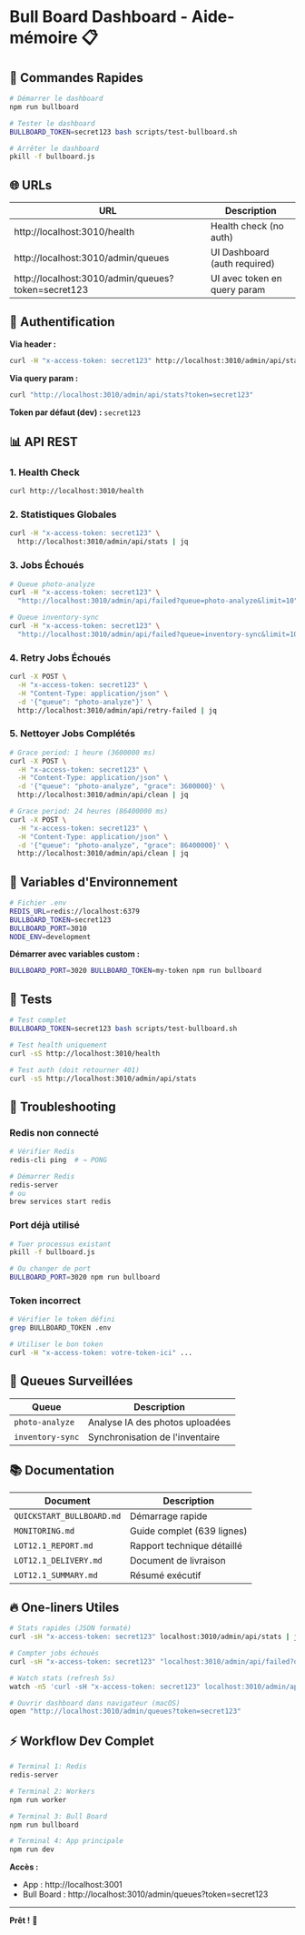 # Bull Board Dashboard - Aide-mémoire 📋

## 🚀 Commandes Rapides

```bash
# Démarrer le dashboard
npm run bullboard

# Tester le dashboard
BULLBOARD_TOKEN=secret123 bash scripts/test-bullboard.sh

# Arrêter le dashboard
pkill -f bullboard.js
```

## 🌐 URLs

| URL | Description |
|-----|-------------|
| http://localhost:3010/health | Health check (no auth) |
| http://localhost:3010/admin/queues | UI Dashboard (auth required) |
| http://localhost:3010/admin/queues?token=secret123 | UI avec token en query param |

## 🔐 Authentification

**Via header :**
```bash
curl -H "x-access-token: secret123" http://localhost:3010/admin/api/stats
```

**Via query param :**
```bash
curl "http://localhost:3010/admin/api/stats?token=secret123"
```

**Token par défaut (dev) :** `secret123`

## 📊 API REST

### 1. Health Check
```bash
curl http://localhost:3010/health
```

### 2. Statistiques Globales
```bash
curl -H "x-access-token: secret123" \
  http://localhost:3010/admin/api/stats | jq
```

### 3. Jobs Échoués
```bash
# Queue photo-analyze
curl -H "x-access-token: secret123" \
  "http://localhost:3010/admin/api/failed?queue=photo-analyze&limit=10" | jq

# Queue inventory-sync
curl -H "x-access-token: secret123" \
  "http://localhost:3010/admin/api/failed?queue=inventory-sync&limit=10" | jq
```

### 4. Retry Jobs Échoués
```bash
curl -X POST \
  -H "x-access-token: secret123" \
  -H "Content-Type: application/json" \
  -d '{"queue": "photo-analyze"}' \
  http://localhost:3010/admin/api/retry-failed | jq
```

### 5. Nettoyer Jobs Complétés
```bash
# Grace period: 1 heure (3600000 ms)
curl -X POST \
  -H "x-access-token: secret123" \
  -H "Content-Type: application/json" \
  -d '{"queue": "photo-analyze", "grace": 3600000}' \
  http://localhost:3010/admin/api/clean | jq

# Grace period: 24 heures (86400000 ms)
curl -X POST \
  -H "x-access-token: secret123" \
  -H "Content-Type: application/json" \
  -d '{"queue": "photo-analyze", "grace": 86400000}' \
  http://localhost:3010/admin/api/clean | jq
```

## 🔧 Variables d'Environnement

```bash
# Fichier .env
REDIS_URL=redis://localhost:6379
BULLBOARD_TOKEN=secret123
BULLBOARD_PORT=3010
NODE_ENV=development
```

**Démarrer avec variables custom :**
```bash
BULLBOARD_PORT=3020 BULLBOARD_TOKEN=my-token npm run bullboard
```

## 🧪 Tests

```bash
# Test complet
BULLBOARD_TOKEN=secret123 bash scripts/test-bullboard.sh

# Test health uniquement
curl -sS http://localhost:3010/health

# Test auth (doit retourner 401)
curl -sS http://localhost:3010/admin/api/stats
```

## 🐛 Troubleshooting

### Redis non connecté
```bash
# Vérifier Redis
redis-cli ping  # → PONG

# Démarrer Redis
redis-server
# ou
brew services start redis
```

### Port déjà utilisé
```bash
# Tuer processus existant
pkill -f bullboard.js

# Ou changer de port
BULLBOARD_PORT=3020 npm run bullboard
```

### Token incorrect
```bash
# Vérifier le token défini
grep BULLBOARD_TOKEN .env

# Utiliser le bon token
curl -H "x-access-token: votre-token-ici" ...
```

## 📁 Queues Surveillées

| Queue | Description |
|-------|-------------|
| `photo-analyze` | Analyse IA des photos uploadées |
| `inventory-sync` | Synchronisation de l'inventaire |

## 📚 Documentation

| Document | Description |
|----------|-------------|
| `QUICKSTART_BULLBOARD.md` | Démarrage rapide |
| `MONITORING.md` | Guide complet (639 lignes) |
| `LOT12.1_REPORT.md` | Rapport technique détaillé |
| `LOT12.1_DELIVERY.md` | Document de livraison |
| `LOT12.1_SUMMARY.md` | Résumé exécutif |

## 🔥 One-liners Utiles

```bash
# Stats rapides (JSON formaté)
curl -sH "x-access-token: secret123" localhost:3010/admin/api/stats | jq '.stats'

# Compter jobs échoués
curl -sH "x-access-token: secret123" "localhost:3010/admin/api/failed?queue=photo-analyze" | jq '.count'

# Watch stats (refresh 5s)
watch -n5 'curl -sH "x-access-token: secret123" localhost:3010/admin/api/stats | jq'

# Ouvrir dashboard dans navigateur (macOS)
open "http://localhost:3010/admin/queues?token=secret123"
```

## ⚡ Workflow Dev Complet

```bash
# Terminal 1: Redis
redis-server

# Terminal 2: Workers
npm run worker

# Terminal 3: Bull Board
npm run bullboard

# Terminal 4: App principale
npm run dev
```

**Accès :**
- App : http://localhost:3001
- Bull Board : http://localhost:3010/admin/queues?token=secret123

---

**Prêt !** 🎉



